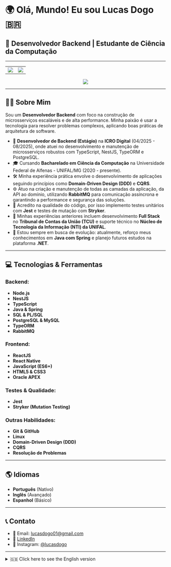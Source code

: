 # 🌍 Olá, Mundo! Eu sou Lucas Dogo 🇧🇷
## 🚀 Desenvolvedor Backend | Estudante de Ciência da Computação

-----

<table align="center">
  <tr>
    <td valign="top">
      <img src="https://github-readme-stats.vercel.app/api?username=Dogolaa&theme=react&show_icons=true&count_private=true" />
    </td>
    <td valign="center">
      <img src="https://github-readme-stats.vercel.app/api/top-langs/?username=Dogolaa&theme=react&layout=compact" />
    </td>
  </tr>
</table>
<div align="center">
  <img src="https://github-readme-streak-stats.herokuapp.com/?user=Dogolaa&theme=react" />
</div>

-----

## 👨‍💻 Sobre Mim

Sou um **Desenvolvedor Backend** com foco na construção de microsserviços escaláveis e de alta performance. Minha paixão é usar a tecnologia para resolver problemas complexos, aplicando boas práticas de arquitetura de software.

- 💼 **Desenvolvedor de Backend (Estágio)** na **ICRO Digital** (04/2025 - 08/2025), onde atuei no desenvolvimento e manutenção de microsserviços robustos com TypeScript, NestJS, TypeORM e PostgreSQL.
- 🎓 Cursando **Bacharelado em Ciência da Computação** na Universidade Federal de Alfenas - UNIFAL/MG (2020 - presente).
- 🛠️ Minha experiência prática envolve o desenvolvimento de aplicações seguindo princípios como **Domain-Driven Design (DDD)** e **CQRS**.
- ⚙️ Atuo na criação e manutenção de todas as camadas da aplicação, da API ao domínio, utilizando **RabbitMQ** para comunicação assíncrona e garantindo a performance e segurança das soluções.
- 🧪 Acredito na qualidade do código, por isso implemento testes unitários com **Jest** e testes de mutação com **Stryker**.
- 📌 Minhas experiências anteriores incluem desenvolvimento **Full Stack** no **Tribunal de Contas da União (TCU)** e suporte técnico no **Núcleo de Tecnologia da Informação (NTI) da UNIFAL**.
- 🌱 Estou sempre em busca de evolução: atualmente, reforço meus conhecimentos em **Java com Spring** e planejo futuros estudos na plataforma **.NET**.

-----

## 💻 Tecnologias & Ferramentas

### Backend:
- **Node.js**
- **NestJS**
- **TypeScript**
- **Java & Spring**
- **SQL & PL/SQL**
- **PostgreSQL & MySQL**
- **TypeORM**
- **RabbitMQ**

### Frontend:
- **ReactJS**
- **React Native**
- **JavaScript (ES6+)**
- **HTML5 & CSS3**
- **Oracle APEX**

### Testes & Qualidade:
- **Jest**
- **Stryker (Mutation Testing)**

### Outras Habilidades:
- **Git & GitHub**
- **Linux**
- **Domain-Driven Design (DDD)**
- **CQRS**
- **Resolução de Problemas**

-----

## 🌎 Idiomas
- **Português** (Nativo)
- **Inglês** (Avançado)
- **Espanhol** (Básico)

-----

## 📞 Contato
- 📧 Email: lucasdogo01@gmail.com
- 🔗 [LinkedIn](https://linkedin.com/in/lucasdogo)
- 📸 Instagram: [@lucasdogo](https://instagram.com/lucasdogo)

-----

<details>
  <summary>🇬🇧 Click here to see the English version</summary>
  
  ## 👨‍💻 About Me

  I'm a **Backend Developer** focused on building scalable, high-performance microservices. My passion is using technology to solve complex problems by applying solid software architecture practices.

  - 💼 **Backend Developer (Intern)** at **ICRO Digital** (04/2025 - 08/2025), where I worked on the development and maintenance of robust microservices with TypeScript, NestJS, TypeORM, and PostgreSQL.
  - 🎓 Studying for a **Bachelor's Degree in Computer Science** at the Federal University of Alfenas - UNIFAL/MG (2020 - present).
  - 🛠️ My practical experience involves developing applications following principles like **Domain-Driven Design (DDD)** and **CQRS**.
  - ⚙️ I work on creating and maintaining all application layers, from the API to the domain, using **RabbitMQ** for asynchronous communication and ensuring the performance and security of the solutions
